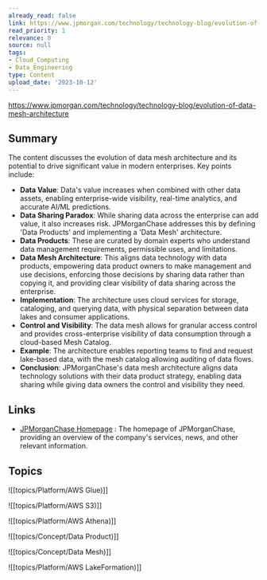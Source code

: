 ```yaml
---
already_read: false
link: https://www.jpmorgan.com/technology/technology-blog/evolution-of-data-mesh-architecture
read_priority: 1
relevance: 0
source: null
tags:
- Cloud_Computing
- Data_Engineering
type: Content
upload_date: '2023-10-12'
---
```


https://www.jpmorgan.com/technology/technology-blog/evolution-of-data-mesh-architecture
## Summary

The content discusses the evolution of data mesh architecture and its potential to drive significant value in modern enterprises. Key points include:

- **Data Value**: Data's value increases when combined with other data assets, enabling enterprise-wide visibility, real-time analytics, and accurate AI/ML predictions.
- **Data Sharing Paradox**: While sharing data across the enterprise can add value, it also increases risk. JPMorganChase addresses this by defining 'Data Products' and implementing a 'Data Mesh' architecture.
- **Data Products**: These are curated by domain experts who understand data management requirements, permissible uses, and limitations.
- **Data Mesh Architecture**: This aligns data technology with data products, empowering data product owners to make management and use decisions, enforcing those decisions by sharing data rather than copying it, and providing clear visibility of data sharing across the enterprise.
- **Implementation**: The architecture uses cloud services for storage, cataloging, and querying data, with physical separation between data lakes and consumer applications.
- **Control and Visibility**: The data mesh allows for granular access control and provides cross-enterprise visibility of data consumption through a cloud-based Mesh Catalog.
- **Example**: The architecture enables reporting teams to find and request lake-based data, with the mesh catalog allowing auditing of data flows.
- **Conclusion**: JPMorganChase's data mesh architecture aligns data technology solutions with their data product strategy, enabling data sharing while giving data owners the control and visibility they need.
## Links

- [JPMorganChase Homepage](https://www.jpmorgan.com) : The homepage of JPMorganChase, providing an overview of the company's services, news, and other relevant information.

## Topics

![[topics/Platform/AWS Glue)]]

![[topics/Platform/AWS S3)]]

![[topics/Platform/AWS Athena)]]

![[topics/Concept/Data Product)]]

![[topics/Concept/Data Mesh)]]

![[topics/Platform/AWS LakeFormation)]]